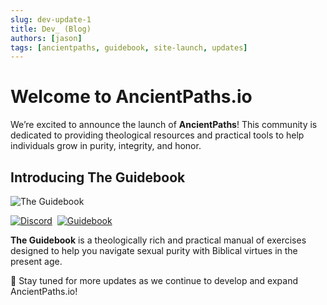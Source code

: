 ```yaml
---
slug: dev-update-1
title: Dev_ (Blog)
authors: [jason]
tags: [ancientpaths, guidebook, site-launch, updates]
---
```


# Welcome to AncientPaths.io  

We’re excited to announce the launch of **AncientPaths**! This community is dedicated to providing theological resources and practical tools to help individuals grow in purity, integrity, and honor.

## Introducing The Guidebook  

![The Guidebook](/img/warrior.png)  

[![Discord](https://img.shields.io/badge/🔘-Join%20Discord-Blue)](https://discord.gg/xk6qxyZSkx)&nbsp;&nbsp;[![Guidebook](https://img.shields.io/badge/📖-Download-blue)](/blog)

**The Guidebook** is a theologically rich and practical manual of exercises designed to help you navigate sexual purity with Biblical virtues in the present age. 

🧭 Stay tuned for more updates as we continue to develop and expand AncientPaths.io!  
